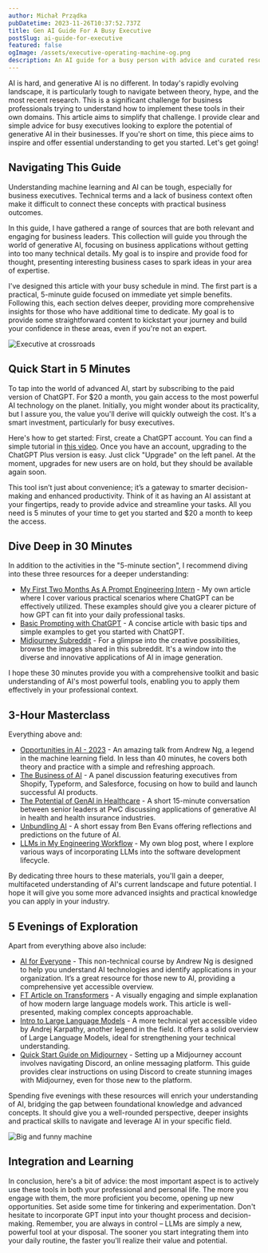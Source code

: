 ```yaml
---
author: Michał Prządka
pubDatetime: 2023-11-26T10:37:52.737Z
title: Gen AI Guide For A Busy Executive
postSlug: ai-guide-for-executive
featured: false
ogImage: /assets/executive-operating-machine-og.png
description: An AI guide for a busy person with advice and curated resources.
---
```


AI is hard, and generative AI is no different. In today's rapidly evolving landscape, it is particularly tough to navigate between theory, hype, and the most recent research. This is a significant challenge for business professionals trying to understand how to implement these tools in their own domains. This article aims to simplify that challenge. I provide clear and simple advice for busy executives looking to explore the potential of generative AI in their businesses. If you're short on time, this piece aims to inspire and offer essential understanding to get you started. Let's get going!

## Navigating This Guide

Understanding machine learning and AI can be tough, especially for business executives. Technical terms and a lack of business context often make it difficult to connect these concepts with practical business outcomes.

In this guide, I have gathered a range of sources that are both relevant and engaging for business leaders. This collection will guide you through the world of generative AI, focusing on business applications without getting into too many technical details. My goal is to inspire and provide food for thought, presenting interesting business cases to spark ideas in your area of expertise.

I've designed this article with your busy schedule in mind. The first part is a practical, 5-minute guide focused on immediate yet simple benefits. Following this, each section delves deeper, providing more comprehensive insights for those who have additional time to dedicate. My goal is to provide some straightforward content to kickstart your journey and build your confidence in these areas, even if you're not an expert.

![Executive at crossroads](/assets/executive-at-crossroads.png)

## Quick Start in 5 Minutes

To tap into the world of advanced AI, start by subscribing to the paid version of ChatGPT. For $20 a month, you gain access to the most powerful AI technology on the planet. Initially, you might wonder about its practicality, but I assure you, the value you'll derive will quickly outweigh the cost. It's a smart investment, particularly for busy executives.

Here's how to get started: First, create a ChatGPT account. You can find a simple tutorial in [this video](https://www.youtube.com/watch?v=FMEzy2jo84c). Once you have an account, upgrading to the ChatGPT Plus version is easy. Just click "Upgrade" on the left panel. At the moment, upgrades for new users are on hold, but they should be available again soon.

This tool isn’t just about convenience; it’s a gateway to smarter decision-making and enhanced productivity. Think of it as having an AI assistant at your fingertips, ready to provide advice and streamline your tasks. All you need is 5 minutes of your time to get you started and $20 a month to keep the access.

## Dive Deep in 30 Minutes

In addition to the activities in the "5-minute section", I recommend diving into these three resources for a deeper understanding:

- [My First Two Months As A Prompt Engineering Intern](https://www.linkedin.com/pulse/my-first-two-months-prompt-engineering-intern-michal-przadka) - My own article where I cover various practical scenarios where ChatGPT can be effectively utilized. These examples should give you a clearer picture of how GPT can fit into your daily professional tasks.
- [Basic Prompting with ChatGPT](https://learnprompting.org/docs/basics/prompting) - A concise article with basic tips and simple examples to get you started with ChatGPT.
- [Midjourney Subreddit](https://www.reddit.com/r/midjourney/) - For a glimpse into the creative possibilities, browse the images shared in this subreddit. It's a window into the diverse and innovative applications of AI in image generation.

I hope these 30 minutes provide you with a comprehensive toolkit and basic understanding of AI's most powerful tools, enabling you to apply them effectively in your professional context.

## 3-Hour Masterclass

Everything above and:

- [Opportunities in AI - 2023](https://www.youtube.com/watch?v=5p248yoa3oE) - An amazing talk from Andrew Ng, a legend in the machine learning field. In less than 40 minutes, he covers both theory and practice with a simple and refreshing approach.
- [The Business of AI](https://www.youtube.com/watch?v=knHW-p31R0c) - A panel discussion featuring executives from Shopify, Typeform, and Salesforce, focusing on how to build and launch successful AI products.
- [The Potential of GenAI in Healthcare](https://www.pwc.com/us/en/industries/health-industries/health-research-institute/next-in-health-podcast/the-potential-of-genai-in-health-industries.html) - A short 15-minute conversation between senior leaders at PwC discussing applications of generative AI in health and health insurance industries.
- [Unbundling AI](https://www.ben-evans.com/benedictevans/2023/10/5/unbundling-ai) - A short essay from Ben Evans offering reflections and predictions on the future of AI.
- [LLMs in My Engineering Workflow](https://blog.toasterthoughts.eu/posts/llms-in-engineering) - My own blog post, where I explore various ways of incorporating LLMs into the software development lifecycle.

By dedicating three hours to these materials, you'll gain a deeper, multifaceted understanding of AI's current landscape and future potential. I hope it will give you some more advanced insights and practical knowledge you can apply in your industry.

## 5 Evenings of Exploration

Apart from everything above also include:

- [AI for Everyone](https://www.deeplearning.ai/courses/ai-for-everyone/) - This non-technical course by Andrew Ng is designed to help you understand AI technologies and identify applications in your organization. It’s a great resource for those new to AI, providing a comprehensive yet accessible overview.
- [FT Article on Transformers](https://ig.ft.com/generative-ai/) - A visually engaging and simple explanation of how modern large language models work. This article is well-presented, making complex concepts approachable.
- [Intro to Large Language Models](https://www.youtube.com/watch?v=zjkBMFhNj_g) - A more technical yet accessible video by Andrej Karpathy, another legend in the field. It offers a solid overview of Large Language Models, ideal for strengthening your technical understanding.
- [Quick Start Guide on Midjourney](https://docs.midjourney.com/docs/quick-start) - Setting up a Midjourney account involves navigating Discord, an online messaging platform. This guide provides clear instructions on using Discord to create stunning images with Midjourney, even for those new to the platform.

Spending five evenings with these resources will enrich your understanding of AI, bridging the gap between foundational knowledge and advanced concepts. It should give you a well-rounded perspective, deeper insights and practical skills to navigate and leverage AI in your specific field.

![Big and funny machine](/assets/whimsical-complex-machine.png)

## Integration and Learning

In conclusion, here's a bit of advice: the most important aspect is to actively use these tools in both your professional and personal life. The more you engage with them, the more proficient you become, opening up new opportunities. Set aside some time for tinkering and experimentation. Don't hesitate to incorporate GPT input into your thought process and decision-making. Remember, you are always in control – LLMs are simply a new, powerful tool at your disposal. The sooner you start integrating them into your daily routine, the faster you'll realize their value and potential.
